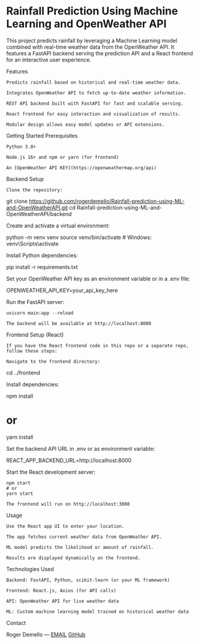 # **Rainfall Prediction Using Machine Learning and OpenWeather API**

This project predicts rainfall by leveraging a Machine Learning model combined with real-time weather data from the OpenWeather API. It features a FastAPI backend serving the prediction API and a React frontend for an interactive user experience.

Features

    Predicts rainfall based on historical and real-time weather data.

    Integrates OpenWeather API to fetch up-to-date weather information.

    REST API backend built with FastAPI for fast and scalable serving.

    React frontend for easy interaction and visualization of results.

    Modular design allows easy model updates or API extensions.


Getting Started
Prerequisites

    Python 3.8+

    Node.js 16+ and npm or yarn (for frontend)

    An [OpenWeather API KEY](https://openweathermap.org/api)


Backend Setup

    Clone the repository:

git clone https://github.com/rogerdemello/Rainfall-prediction-using-ML-and-OpenWeatherAPI.git
cd Rainfall-prediction-using-ML-and-OpenWeatherAPI/backend

Create and activate a virtual environment:

python -m venv venv
source venv/bin/activate  # Windows: venv\Scripts\activate

Install Python dependencies:

pip install -r requirements.txt

Set your OpenWeather API key as an environment variable or in a .env file:

OPENWEATHER_API_KEY=your_api_key_here

Run the FastAPI server:

    uvicorn main:app --reload

    The backend will be available at http://localhost:8000

Frontend Setup (React)

    If you have the React frontend code in this repo or a separate repo, follow these steps:

    Navigate to the frontend directory:

cd ../frontend

Install dependencies:

npm install
# or
yarn install

Set the backend API URL in .env or as environment variable:

REACT_APP_BACKEND_URL=http://localhost:8000

Start the React development server:

    npm start
    # or
    yarn start

    The frontend will run on http://localhost:3000

Usage

    Use the React app UI to enter your location.

    The app fetches current weather data from OpenWeather API.

    ML model predicts the likelihood or amount of rainfall.

    Results are displayed dynamically on the frontend.

Technologies Used

    Backend: FastAPI, Python, scikit-learn (or your ML framework)

    Frontend: React.js, Axios (for API calls)

    API: OpenWeather API for live weather data

    ML: Custom machine learning model trained on historical weather data



Contact

Roger Demello — [EMAIL](rogerdemello289@gmail.com)
[GitHub](https://github.com/rogerdemello)
